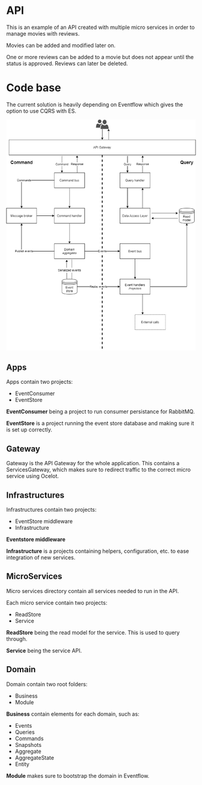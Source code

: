 # API
This is an example of an API created with multiple micro services in order to manage movies with reviews.

Movies can be added and modified later on. 

One or more reviews can be added to a movie but does not appear until the status is approved.
Reviews can later be deleted.

# Code base
The current solution is heavily depending on Eventflow which gives the option to use CQRS with ES.

![Architecture](diagram.png "Archivecture")

## Apps
Apps contain two projects:
 - EventConsumer
 - EventStore

**EventConsumer** being a project to run consumer persistance for RabbitMQ.

**EventStore** is a project running the event store database and making sure it is set up correctly.

## Gateway
Gateway is the API Gateway for the whole application.
This contains a ServicesGateway, which makes sure to redirect traffic to the correct micro service using Ocelot.

## Infrastructures
Infrastructures contain two projects:
 - EventStore middleware
 - Infrastructure

**Eventstore middleware**

**Infrastructure** is a projects containing helpers, configuration, etc. to ease integration of new services.

## MicroServices
Micro services directory contain all services needed to run in the API.

Each micro service contain two projects:
 - ReadStore
 - Service

**ReadStore** being the read model for the service. This is used to query through.

**Service** being the service API.

## Domain
Domain contain two root folders:
 - Business
 - Module

**Business** contain elements for each domain, such as:
 - Events
 - Queries
 - Commands
 - Snapshots
 - Aggregate
 - AggregateState
 - Entity

**Module** makes sure to bootstrap the domain in Eventflow.
